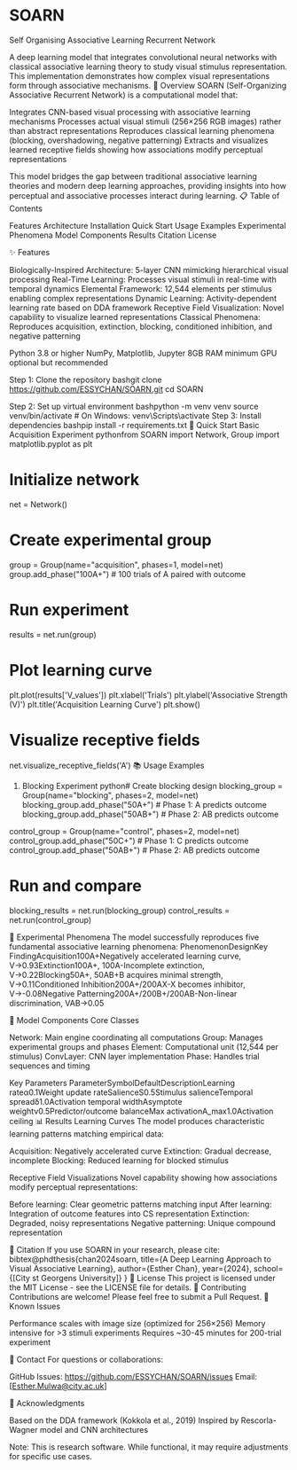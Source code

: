 # SOARN
Self Organising Associative Learning Recurrent Network 


A deep learning model that integrates convolutional neural networks with classical associative learning theory to study visual stimulus representation. This implementation demonstrates how complex visual representations form through associative mechanisms.
🎯 Overview
SOARN (Self-Organizing Associative Recurrent Network) is a computational model that:

Integrates CNN-based visual processing with associative learning mechanisms
Processes actual visual stimuli (256×256 RGB images) rather than abstract representations
Reproduces classical learning phenomena (blocking, overshadowing, negative patterning)
Extracts and visualizes learned receptive fields showing how associations modify perceptual representations

This model bridges the gap between traditional associative learning theories and modern deep learning approaches, providing insights into how perceptual and associative processes interact during learning.
📋 Table of Contents

Features
Architecture
Installation
Quick Start
Usage Examples
Experimental Phenomena
Model Components
Results
Citation
License

✨ Features

Biologically-Inspired Architecture: 5-layer CNN mimicking hierarchical visual processing
Real-Time Learning: Processes visual stimuli in real-time with temporal dynamics
Elemental Framework: 12,544 elements per stimulus enabling complex representations
Dynamic Learning: Activity-dependent learning rate based on DDA framework
Receptive Field Visualization: Novel capability to visualize learned representations
Classical Phenomena: Reproduces acquisition, extinction, blocking, conditioned inhibition, and negative patterning


Python 3.8 or higher
NumPy, Matplotlib, Jupyter
8GB RAM minimum
GPU optional but recommended

Step 1: Clone the repository
bashgit clone https://github.com/ESSYCHAN/SOARN.git
cd SOARN

Step 2: Set up virtual environment
bashpython -m venv venv
source venv/bin/activate  # On Windows: venv\Scripts\activate
Step 3: Install dependencies
bashpip install -r requirements.txt
🏃 Quick Start
Basic Acquisition Experiment
pythonfrom SOARN import Network, Group
import matplotlib.pyplot as plt

# Initialize network
net = Network()

# Create experimental group
group = Group(name="acquisition", phases=1, model=net)
group.add_phase("100A+")  # 100 trials of A paired with outcome

# Run experiment
results = net.run(group)

# Plot learning curve
plt.plot(results['V_values'])
plt.xlabel('Trials')
plt.ylabel('Associative Strength (V)')
plt.title('Acquisition Learning Curve')
plt.show()

# Visualize receptive fields
net.visualize_receptive_fields('A')
📚 Usage Examples
1. Blocking Experiment
python# Create blocking design
blocking_group = Group(name="blocking", phases=2, model=net)
blocking_group.add_phase("50A+")    # Phase 1: A predicts outcome
blocking_group.add_phase("50AB+")   # Phase 2: AB predicts outcome

control_group = Group(name="control", phases=2, model=net)
control_group.add_phase("50C+")     # Phase 1: C predicts outcome  
control_group.add_phase("50AB+")    # Phase 2: AB predicts outcome

# Run and compare
blocking_results = net.run(blocking_group)
control_results = net.run(control_group)

🧪 Experimental Phenomena
The model successfully reproduces five fundamental associative learning phenomena:
PhenomenonDesignKey FindingAcquisition100A+Negatively accelerated learning curve, V→0.93Extinction100A+, 100A-Incomplete extinction, V→0.22Blocking50A+, 50AB+B acquires minimal strength, V→0.11Conditioned Inhibition200A+/200AX-X becomes inhibitor, V→-0.08Negative Patterning200A+/200B+/200AB-Non-linear discrimination, VAB→0.05

🔧 Model Components
Core Classes

Network: Main engine coordinating all computations
Group: Manages experimental groups and phases
Element: Computational unit (12,544 per stimulus)
ConvLayer: CNN layer implementation
Phase: Handles trial sequences and timing

Key Parameters
ParameterSymbolDefaultDescriptionLearning rateα0.1Weight update rateSalienceS0.5Stimulus salienceTemporal spreadδ1.0Activation temporal widthAsymptote weightν0.5Predictor/outcome balanceMax activationA_max1.0Activation ceiling
📊 Results
Learning Curves
The model produces characteristic learning patterns matching empirical data:

Acquisition: Negatively accelerated curve
Extinction: Gradual decrease, incomplete
Blocking: Reduced learning for blocked stimulus

Receptive Field Visualizations
Novel capability showing how associations modify perceptual representations:

Before learning: Clear geometric patterns matching input
After learning: Integration of outcome features into CS representation
Extinction: Degraded, noisy representations
Negative patterning: Unique compound representation

📝 Citation
If you use SOARN in your research, please cite:
bibtex@phdthesis{chan2024soarn,
  title={A Deep Learning Approach to Visual Associative Learning},
  author={Esther Chan},
  year={2024},
  school={[City st Georgens University]}
}
📄 License
This project is licensed under the MIT License - see the LICENSE file for details.
🤝 Contributing
Contributions are welcome! Please feel free to submit a Pull Request.
🐛 Known Issues

Performance scales with image size (optimized for 256×256)
Memory intensive for >3 stimuli experiments
Requires ~30-45 minutes for 200-trial experiment

📧 Contact
For questions or collaborations:

GitHub Issues: https://github.com/ESSYCHAN/SOARN/issues
Email: [Esther.Mulwa@city.ac.uk]

🙏 Acknowledgments

Based on the DDA framework (Kokkola et al., 2019)
Inspired by Rescorla-Wagner model and CNN architectures


Note: This is research software. While functional, it may require adjustments for specific use cases.
